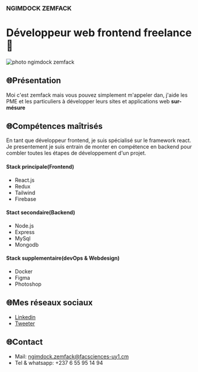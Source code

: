 ### NGIMDOCK ZEMFACK
# Développeur web frontend freelance 🐻

![photo ngimdock zemfack](https://i.ibb.co/SsprMBP/DSC04837.jpg)

## 🌐Présentation
Moi c'est zemfack mais vous pouvez simplement m'appeler dan, j'aide les PME et les particuliers à développer leurs sites et applications web
 **sur-mésure**
 
## 🌐Compétences maîtrisés
En tant que développeur frontend, je suis spécialisé sur le framework react. Je presentement je suis entrain de monter en compétence en backend pour combler toutes les étapes de développement d'un projet.

#### Stack principale(Frontend)
- React.js
- Redux
- Tailwind
- Firebase

#### Stact secondaire(Backend)
- Node.js
- Express
- MySql
- Mongodb

#### Stack supplementaire(devOps & Webdesign)
- Docker
- Figma
- Photoshop


## 🌐Mes réseaux sociaux
- [Linkedin](https://www.linkedin.com/in/ngimdock-zemfack/)
- [Tweeter](https://github.com/ngimdock)

## 🌐Contact
- Mail: ngimdock.zemfack@facsciences-uy1.cm
- Tel & whatsapp: +237 6 55 95 14 94
